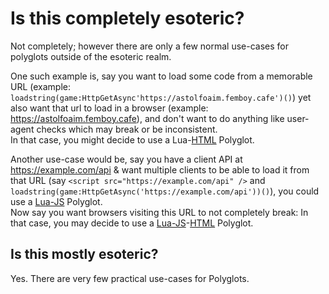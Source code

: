 # Is this completely esoteric?

Not completely; however there are only a few normal use-cases for polyglots outside of the esoteric realm.

One such example is, say you want to load some code from a memorable URL (example: `loadstring(game:HttpGetAsync'https://astolfoaim.femboy.cafe')()`) yet also want that url to load in a browser (example: <https://astolfoaim.femboy.cafe>), and don't want to do anything like user-agent checks which may break or be inconsistent.<br/>
In that case, you might decide to use a Lua-[HTML](/polyglots/html) Polyglot.

Another use-case would be, say you have a client API at https://example.com/api & want multiple clients to be able to load it from that URL (say `<script src="https://example.com/api" />` and `loadstring(game:HttpGetAsync('https://example.com/api'))()`), you could use a [Lua-JS](/polyglots/lua-js/) Polyglot.<br/>
Now say you want browsers visiting this URL to not completely break: In that case, you may decide to use a [Lua-JS](/polyglots/lua-js)-[HTML](/polyglots/html) Polyglot.

## Is this mostly esoteric?
Yes. There are very few practical use-cases for Polyglots.
